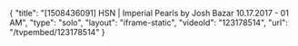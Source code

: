 {
    "title": "[1508436091] HSN | Imperial Pearls by Josh Bazar 10.17.2017 - 01 AM",
    "type": "solo",
    "layout": "iframe-static",
    "videoId": "123178514",
    "url": "\/tvpembed\/123178514"
}